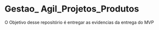 # Gestao_ Agil_Projetos_Produtos 
 O Objetivo desse repositório é entregar as evidencias da entrega do MVP
